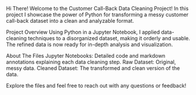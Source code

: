Hi There! Welcome to the Customer Call-Back Data Cleaning Project!
In this project I showcase the power of Python for transforming a messy customer call-back dataset into a clean and analyzable format.



Project Overview
Using Python in a Jupyter Notebook, I applied data-cleaning techniques to a disorganized dataset, making it orderly and usable. The refined data is now ready for in-depth analysis and visualization.



About The Files
Jupyter Notebooks: Detailed code and markdown annotations explaining each data cleaning step.
Raw Dataset: Original, messy data.
Cleaned Dataset: The transformed and clean version of the data.



Explore the files and feel free to reach out with any questions or feedback!
